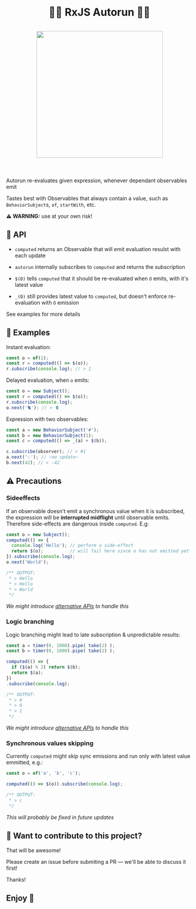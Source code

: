 <div align="center">
  <h1>
    <br/>
    🧙‍♂️ RxJS️ Autorun 🧙‍♀️
    <br/>
    <br/>
    <img src="https://dev-to-uploads.s3.amazonaws.com/i/ts0dd1366mz4naczd55p.png" width="341px" />
    <br/>
    <br/>
  </h1>
</div>

Autorun re-evaluates given expression, whenever dependant observables emit

Tastes best with Observables that always contain a value, such as `BehaviorSubject`s, `of`, `startWith`, etc.

**⚠️ WARNING:** use at your own risk!

## 🔧 API

- `computed` returns an Observable that will emit evaluation resulst with each update

- `autorun` internally subscribes to `computed` and returns the subscription

- `$(O)` tells `computed` that it should be re-evaluated when `O` emits, with it's latest value

- `_(O)` still provides latest value to `computed`, but doesn't enforce re-evaluation with `O` emission

See examples for more details

## 💃 Examples

Instant evaluation:

```ts
const o = of(1);
const r = computed(() => $(o));
r.subscribe(console.log); // > 1
```

Delayed evaluation, when `o` emits:

```ts
const o = new Subject();
const r = computed(() => $(o));
r.subscribe(console.log);
o.next('🐈'); // > 🐈
```

Expression with two observables:

```ts
const a = new BehaviorSubject('#');
const b = new BehaviorSubject(1);
const c = computed(() => _(a) + $(b));

c.subscribe(observer); // > #1
a.next('💡'); // ~no update~
b.next(42); // > 💡42
```

## ⚠️ Precautions

### Sideeffects

If an observable doesn't emit a synchronous value when it is subscribed, the expression will be **interrupted midflight** until observable emits.
Therefore side-effects are dangerous inside `computed`. E.g:

```ts
const o = new Subject();
computed(() => {
  console.log('Hello'); // perform a side-effect
  return $(o);          // will fail here since o has not emitted yet
}).subscribe(console.log);
o.next('World');

/** OUTPUT:
 * > Hello
 * > Hello
 * > World
 */
```

*We might introduce [alternative APIs](https://github.com/kosich/rxjs-autorun/issues/3) to handle this*

### Logic branching

Logic branching might lead to late subscription & unpredictable results:

```ts
const a = timer(0, 1000).pipe( take(2) );
const b = timer(0, 1000).pipe( take(2) );

computed(() => {
  if ($(a) % 2) return $(b);
  return $(a);
})
.subscribe(console.log);

/** OUTPUT:
 * > 0
 * > 0
 * > 1
 */
```

*We might introduce [alternative APIs](https://github.com/kosich/rxjs-autorun/issues/3) to handle this*

### Synchronous values skipping

Currently `computed` might skip sync emissions and run only with latest value emmitted, e.g.:

```ts
const o = of('a', 'b', 'c');

computed(() => $(o)).subscribe(console.log);

/** OUTPUT:
 * > c
 */
```

*This will probably be fixed in future updates*

## 🤝 Want to contribute to this project?

That will be awesome!

Please create an issue before submiting a PR — we'll be able to discuss it first!

Thanks!

## Enjoy 🙂
